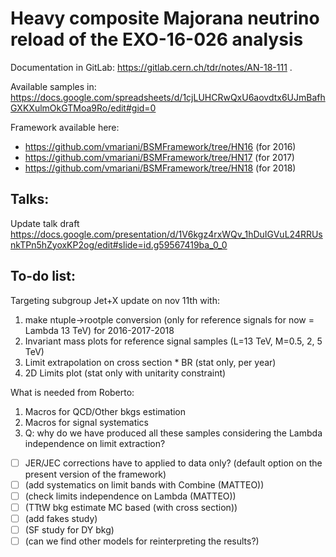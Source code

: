 # Heavy composite Majorana neutrino reload of the EXO-16-026 analysis
Documentation in GitLab: https://gitlab.cern.ch/tdr/notes/AN-18-111 .

Available samples in: https://docs.google.com/spreadsheets/d/1cjLUHCRwQxU6aovdtx6UJmBafhGXKXulmOkGTMoa9Ro/edit#gid=0

Framework available here:
- https://github.com/vmariani/BSMFramework/tree/HN16 (for 2016)
- https://github.com/vmariani/BSMFramework/tree/HN17 (for 2017)
- https://github.com/vmariani/BSMFramework/tree/HN18 (for 2018)

## Talks:
Update talk draft https://docs.google.com/presentation/d/1V6kgz4rxWQv_1hDuIGVuL24RRUsnkTPn5hZyoxKP2og/edit#slide=id.g59567419ba_0_0

## To-do list:
Targeting subgroup Jet+X update on nov 11th with:
   1.  make ntuple->rootple conversion (only for reference signals for now = Lambda 13 TeV) for 2016-2017-2018
   1. Invariant mass plots for reference signal samples (L=13 TeV, M=0.5, 2, 5 TeV)
   1. Limit extrapolation on cross section * BR (stat only, per year)
   1. 2D Limits plot (stat only with unitarity constraint)

What is needed from Roberto: 
   1. Macros for QCD/Other bkgs estimation
   1. Macros for signal systematics 
   1. Q: why do we have produced all these samples considering the Lambda independence on limit extraction?

- [ ] JER/JEC corrections have to applied to data only? (default option on the present version of the framework)
- [ ] (add systematics on limit bands with Combine (MATTEO))
- [ ] (check limits independence on Lambda (MATTEO))
- [ ] (TTtW bkg estimate MC based (with cross section))
- [ ] (add fakes study) 
- [ ] (SF study for DY bkg) 
- [ ] (can we find other models for reinterpreting the results?)
